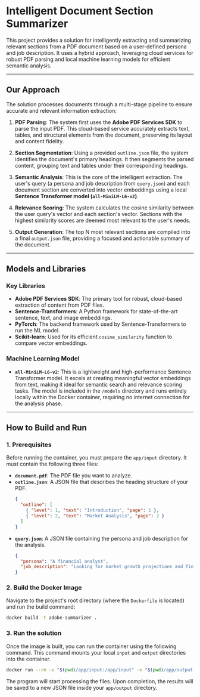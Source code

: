 # Intelligent Document Section Summarizer

This project provides a solution for intelligently extracting and summarizing relevant sections from a PDF document based on a user-defined persona and job description. It uses a hybrid approach, leveraging cloud services for robust PDF parsing and local machine learning models for efficient semantic analysis.

---

## Our Approach

The solution processes documents through a multi-stage pipeline to ensure accurate and relevant information extraction:

1.  **PDF Parsing**: The system first uses the **Adobe PDF Services SDK** to parse the input PDF. This cloud-based service accurately extracts text, tables, and structural elements from the document, preserving its layout and content fidelity.

2.  **Section Segmentation**: Using a provided `outline.json` file, the system identifies the document's primary headings. It then segments the parsed content, grouping text and tables under their corresponding headings.

3.  **Semantic Analysis**: This is the core of the intelligent extraction. The user's query (a persona and job description from `query.json`) and each document section are converted into vector embeddings using a local **Sentence Transformer model (`all-MiniLM-L6-v2`)**.

4.  **Relevance Scoring**: The system calculates the cosine similarity between the user query's vector and each section's vector. Sections with the highest similarity scores are deemed most relevant to the user's needs.

5.  **Output Generation**: The top N most relevant sections are compiled into a final `output.json` file, providing a focused and actionable summary of the document.

---

## Models and Libraries

### Key Libraries
* **Adobe PDF Services SDK**: The primary tool for robust, cloud-based extraction of content from PDF files.
* **Sentence-Transformers**: A Python framework for state-of-the-art sentence, text, and image embeddings.
* **PyTorch**: The backend framework used by Sentence-Transformers to run the ML model.
* **Scikit-learn**: Used for its efficient `cosine_similarity` function to compare vector embeddings.

### Machine Learning Model
* **`all-MiniLM-L6-v2`**: This is a lightweight and high-performance Sentence Transformer model. It excels at creating meaningful vector embeddings from text, making it ideal for semantic search and relevance scoring tasks. The model is included in the `/models` directory and runs entirely locally within the Docker container, requiring no internet connection for the analysis phase.

---

## How to Build and Run

### 1. Prerequisites
Before running the container, you must prepare the `app/input` directory. It must contain the following three files:

* **`document.pdf`**: The PDF file you want to analyze.
* **`outline.json`**: A JSON file that describes the heading structure of your PDF.
    ```json
    {
      "outline": [
        { "level": 1, "text": "Introduction", "page": 1 },
        { "level": 2, "text": "Market Analysis", "page": 2 }
      ]
    }
    ```
* **`query.json`**: A JSON file containing the persona and job description for the analysis.
    ```json
    {
      "persona": "A financial analyst",
      "job_description": "Looking for market growth projections and financial risks."
    }
    ```

### 2. Build the Docker Image
Navigate to the project's root directory (where the `Dockerfile` is located) and run the build command:
```bash
docker build -t adobe-summarizer .
```
### 3. Run the solution
Once the image is built, you can run the container using the following command. This command mounts your local `input` and `output` directories into the container.
```bash
docker run --rm -v "$(pwd)/app/input:/app/input" -v "$(pwd)/app/output:/app/output" adobe-summarizer
```
The program will start processing the files. Upon completion, the results will be saved to a new JSON file inside your `app/output` directory.